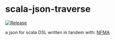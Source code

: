 # scala-json-traverse

[![Release](https://img.shields.io/github/release/lolboxen/scala-json-traverse.svg?label=JitPack%20Maven)](https://jitpack.io/#lolboxen/scala-json-traverse/2.0)

a json for scala DSL written in tandem with: [NFMA](https://github.com/nfma)